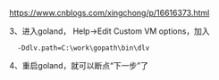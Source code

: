 https://www.cnblogs.com/xingchong/p/16616373.html

3、进入goland， Help->Edit Custom VM options，加入

      -Ddlv.path=C:\work\gopath\bin\dlv

4、重启goland，就可以断点“下一步”了

